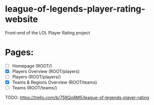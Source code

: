 # league-of-legends-player-rating-website
Front-end of the LOL Player Rating project

# Pages:
- [ ] Homepage (ROOT/)
- [x] Players Overview (ROOT/players)
- [ ] Players (ROOT/players/<number>)
- [x] Teams & Regions Overview (ROOT/teams)
- [ ] Teams (ROOT/teams/<number>)
  
TODO: https://trello.com/b/759Qo8M5/league-of-legends-player-rating
